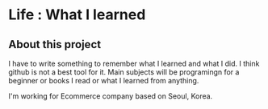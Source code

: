 # Life : What I learned
## About this project
I have to write something to remember what I learned and what I did. I think github is not a best tool for it.
Main subjects will be programingn for a beginner or books I read or what I learned from anything.

I'm working for Ecommerce company based on Seoul, Korea.
